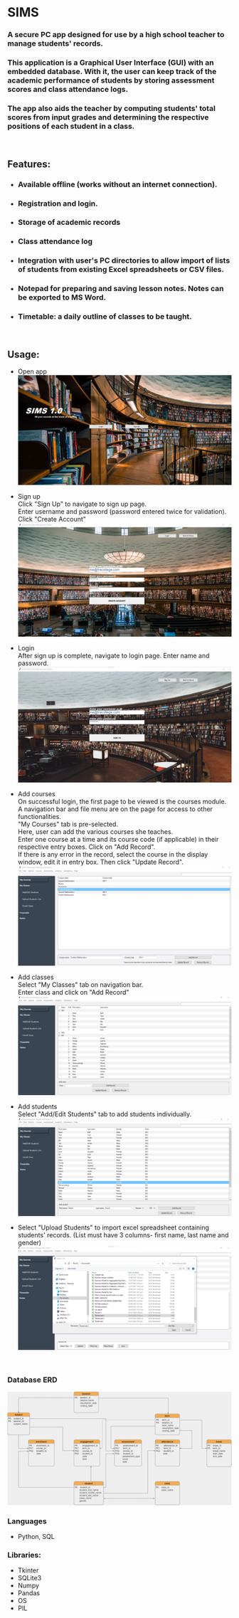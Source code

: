 # SIMS

### A secure PC app designed for use by a high school teacher to manage students' records.

### This application is a Graphical User Interface (GUI) with an embedded database. With it, the user can keep track of the academic performance of students by storing assessment scores and class attendance logs.
### The app also aids the teacher by computing students' total scores from input grades and determining the respective positions of each student in a class.
<br>

## Features:
* ### Available offline (works without an internet connection).
* ### Registration and login.
* ### Storage of academic records
* ### Class attendance log
* ### Integration with user's PC directories to allow import of lists of students from existing Excel spreadsheets or CSV files.
* ### Notepad for preparing and saving lesson notes. Notes can be exported to MS Word.
* ### Timetable: a daily outline of classes to be taught. 
<br>

## Usage:
* Open app  
![](images/sims%20intro.jpg)

* Sign up  
Click "Sign Up" to navigate to sign up page.  
Enter username and password (password entered twice for validation).
Click "Create Account"
![](images/signup.jpg)


* Login  
After sign up is complete, navigate to login page.
Enter name and password.
![](images/login.jpg)


* Add courses  
On successful login, the first page to be viewed is the courses module.  
A navigation bar and file menu are on the page for access to other functionalities.  
"My Courses" tab is pre-selected.  
Here, user can add the various courses she teaches.  
Enter one course at a time and its course code (if applicable) in their respective entry boxes. Click on "Add Record".  
If there is any error in the record, select the course in the display window, edit it in entry box. Then click "Update Record".
![](images/mycourses.jpg)


* Add classes  
Select "My Classes" tab on navigation bar.  
Enter class and click on "Add Record"
![](images/myclasses.jpg)


* Add students  
Select "Add/Edit Students" tab to add students individually.
![](images/addstudents.jpg)

* Select "Upload Students" to import excel spreadsheet containing students' records. (List must have 3 columns- first name, last name and gender)  
![](images/uploadstudents.jpg)

<br>

### Database ERD
![](images/sims_ERD.png)
### Languages
* Python, SQL

### Libraries:
* Tkinter
* SQLite3
* Numpy
* Pandas
* OS
* PIL

  
